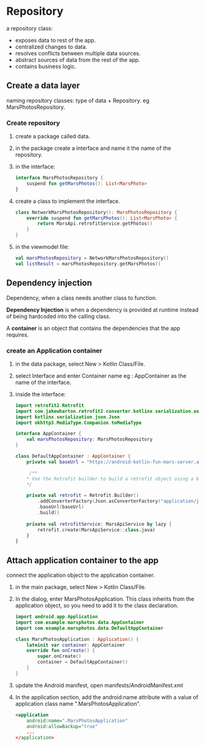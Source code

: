# **Repository**

a repository class:

* exposes data to rest of the app.
* centralized changes to data.
* resolves conflicts between multiple data sources.
* abstract sources of data from the rest of the app.
* contains business logic.

## Create a data layer

naming repository classes: type of data + Repository.
eg MarsPhotosRepository.

### Create repository

1. create a package called data.
2. in the package create a interface and name it the name of the repository.
3. in the interface:

    ```kotlin
    interface MarsPhotosRepository {
        suspend fun getMarsPhotos(): List<MarsPhoto>
    }

    ```

4. create a class to implement the interface.

    ```kotlin
    class NetworkMarsPhotosRepository(): MarsPhotosRepository {
        override suspend fun getMarsPhotos(): List<MarsPhoto> {
            return MarsApi.retrofitService.getPhotos()
        }
    }
    ```

5. in the viewmodel file:

    ```kotlin
    val marsPhotosRepository = NetworkMarsPhotosRepository()
    val listResult = marsPhotosRepository.getMarsPhotos()
    ```

## Dependency injection

Dependency, when a class needs another class to function.

**Dependency Injection** is when a dependency is provided at runtime instead of being hardcoded into the calling class.

A **container** is an object that contains the dependencies that the app requires.

### create an Application container

1. in the data package, select New > Kotlin Class/File.
2. select Interface and enter Container name eg : AppContainer as the name of the interface.
3. inside the interface:

    ```kotlin
    import retrofit2.Retrofit
    import com.jakewharton.retrofit2.converter.kotlinx.serialization.asConverterFactory
    import kotlinx.serialization.json.Json
    import okhttp3.MediaType.Companion.toMediaType

    interface AppContainer {
        val marsPhotosRepository: MarsPhotosRepository
    }

    class DefaultAppContainer : AppContainer {
        private val baseUrl = "https://android-kotlin-fun-mars-server.appspot.com"

         /**
        * Use the Retrofit builder to build a retrofit object using a kotlinx.serialization converter
        */

        private val retrofit = Retrofit.Builder()
            .addConverterFactory(Json.asConverterFactory("application/json".toMediaType()))
            .baseUrl(baseUrl)
            .build()
        
        private val retrofitService: MarsApiService by lazy {
            retrofit.create(MarsApiService::class.java)
        }
    }
    ```

## Attach application container to the app

connect the application object to the application container.

1. in the main package, select New > Kotlin Class/File.

2. In the dialog, enter MarsPhotosApplication. This class inherits from the application object, so you need to add it to the class declaration.

    ```kotlin
    import android.app.Application
    import com.example.marsphotos.data.AppContainer
    import com.example.marsphotos.data.DefaultAppContainer

    class MarsPhotosApplication : Application() {
        lateinit var container: AppContainer
        override fun onCreate() {
            super.onCreate()
            container = DefaultAppContainer()
        }
    }
    ```

3. update the Android manifest, open manifests/AndroidManifest.xml

4. In the application section, add the android:name attribute with a value of application class name ".MarsPhotosApplication".

    ```xml
    <application
        android:name=".MarsPhotosApplication"
        android:allowBackup="true"
        ...
    </application>
    ```
